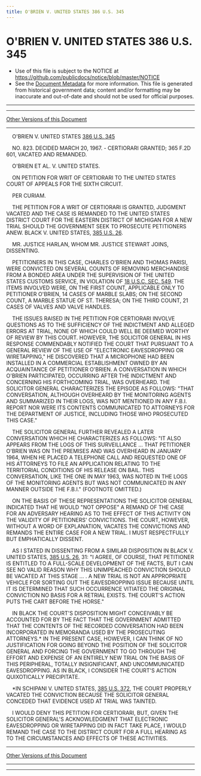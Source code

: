 ```yaml
---
title: O'BRIEN V. UNITED STATES 386 U.S. 345
---
```


# O'BRIEN V. UNITED STATES 386 U.S. 345

* Use of this file is subject to the NOTICE at https://github.com/publicdocs/notice/blob/master/NOTICE
* See the [Document Metadata](../../../index.md) for more information.
  This file is generated from historical government data; content and/or formatting may be inaccurate and out-of-date and should not be used for official purposes.

----------
----------

[Other Versions of this Document](https://publicdocs.github.io/go/links?ns=uslm-x&ref=%2Fus%2Fcourts%2Fscotus%2FusReporter%2F386%2F345)

----------

    O'BRIEN V. UNITED STATES [386 U.S. 345][/us/courts/scotus/usReporter/386/345]

    NO. 823.  DECIDED MARCH 20, 1967.  - CERTIORARI GRANTED; 365 F.2D 601, VACATED AND REMANDED.

    O'BRIEN ET AL. V. UNITED STATES.

    ON PETITION FOR WRIT OF CERTIORARI TO THE UNITED STATES COURT OF APPEALS FOR THE SIXTH CIRCUIT.

    PER CURIAM.

    THE PETITION FOR A WRIT OF CERTIORARI IS GRANTED, JUDGMENT VACATED AND THE CASE IS REMANDED TO THE UNITED STATES DISTRICT COURT FOR THE EASTERN DISTRICT OF MICHIGAN FOR A NEW TRIAL SHOULD THE GOVERNMENT SEEK TO PROSECUTE PETITIONERS ANEW.  BLACK V. UNITED STATES, [385 U.S. 26][/us/courts/scotus/usReporter/385/26].

    MR. JUSTICE HARLAN, WHOM MR. JUSTICE STEWART JOINS, DISSENTING.

    PETITIONERS IN THIS CASE, CHARLES O'BRIEN AND THOMAS PARISI, WERE CONVICTED ON SEVERAL COUNTS OF REMOVING MERCHANDISE FROM A BONDED AREA UNDER THE SUPERVISION OF THE UNITED STATES CUSTOMS SERVICE, IN VIOLATION OF [18 U.S.C. SEC. 549][/us/usc/t18/s549].  THE ITEMS INVOLVED WERE, ON THE FIRST COUNT, APPLICABLE ONLY TO PETITIONER O'BRIEN, 14 CASES OF MARBLE SLABS; ON THE SECOND COUNT, A MARBLE STATUE OF ST. THERESA; ON THE THIRD COUNT, 21 CASES OF VALVES AND VALVE HANDLES.

    THE ISSUES RAISED IN THE PETITION FOR CERTIORARI INVOLVE QUESTIONS AS TO THE SUFFICIENCY OF THE INDICTMENT AND ALLEGED ERRORS AT TRIAL, NONE OF WHICH COULD WELL BE DEEMED WORTHY OF REVIEW BY THIS COURT.  HOWEVER, THE SOLICITOR GENERAL IN HIS RESPONSE COMMENDABLY NOTIFIED THE COURT THAT PURSUANT TO A GENERAL REVIEW OF THE USE OF "ELECTRONIC EAVESDROPPING OR WIRETAPPING," HE DISCOVERED THAT A MICROPHONE HAD BEEN INSTALLED IN A COMMERCIAL ESTABLISHMENT OWNED BY AN ACQUAINTANCE OF PETITIONER O'BRIEN.  A CONVERSATION IN WHICH O'BRIEN PARTICIPATED, OCCURRING AFTER THE INDICTMENT AND CONCERNING HIS FORTHCOMING TRIAL, WAS OVERHEARD.  THE SOLICITOR GENERAL CHARACTERIZES THE EPISODE AS FOLLOWS:  "THAT CONVERSATION, ALTHOUGH OVERHEARD BY THE MONITORING AGENTS AND SUMMARIZED IN THEIR LOGS, WAS NOT MENTIONED IN ANY F.B.I. REPORT NOR WERE ITS CONTENTS COMMUNICATED TO ATTORNEYS FOR THE DEPARTMENT OF JUSTICE, INCLUDING THOSE WHO PROSECUTED THIS CASE."

    THE SOLICITOR GENERAL FURTHER REVEALED A LATER CONVERSATION WHICH HE CHARACTERIZES AS FOLLOWS: "IT ALSO APPEARS FROM THE LOGS OF THIS SURVEILLANCE  ...  THAT PETITIONER O'BRIEN WAS ON THE PREMISES AND WAS OVERHEARD IN JANUARY 1964, WHEN HE PLACED A TELEPHONE CALL AND REQUESTED ONE OF HIS ATTORNEYS TO FILE AN APPLICATION RELATING TO THE TERRITORIAL CONDITIONS OF HIS RELEASE ON BAIL.  THIS CONVERSATION, LIKE THE ONE IN MAY 1963, WAS NOTED IN THE LOGS OF THE MONITORING AGENTS BUT WAS NOT COMMUNICATED IN ANY MANNER OUTSIDE THE F.B.I."  (FOOTNOTE OMITTED.)

    ON THE BASIS OF THESE REPRESENTATIONS THE SOLICITOR GENERAL INDICATED THAT HE WOULD "NOT OPPOSE" A REMAND OF THE CASE FOR AN ADVERSARY HEARING AS TO THE EFFECT OF THIS ACTIVITY ON THE VALIDITY OF PETITIONERS' CONVICTIONS.  THE COURT, HOWEVER, WITHOUT A WORD OF EXPLANATION, VACATES THE CONVICTIONS AND REMANDS THE ENTIRE CASE FOR A NEW TRIAL.  I MUST RESPECTFULLY BUT EMPHATICALLY DISSENT.

    AS I STATED IN DISSENTING FROM A SIMILAR DISPOSITION IN BLACK V. UNITED STATES, [385 U.S. 26][/us/courts/scotus/usReporter/385/26], 31: "I AGREE, OF COURSE, THAT PETITIONER IS ENTITLED TO A FULL-SCALE DEVELOPMENT OF THE FACTS, BUT I CAN SEE NO VALID REASON WHY THIS UNIMPEACHED CONVICTION SHOULD BE VACATED AT THIS STAGE  ...  .  A NEW TRIAL IS NOT AN APPROPRIATE VEHICLE FOR SORTING OUT THE EAVESDROPPING ISSUE BECAUSE UNTIL IT IS DETERMINED THAT SUCH OCCURRENCE VITIATED THE ORIGINAL CONVICTION NO BASIS FOR A RETRIAL EXISTS.  THE COURT'S ACTION PUTS THE CART BEFORE THE HORSE."

    IN BLACK THE COURT'S DISPOSITION MIGHT CONCEIVABLY BE ACCOUNTED FOR BY THE FACT THAT THE GOVERNMENT ADMITTED THAT THE CONTENTS OF THE RECORDED CONVERSATION HAD BEEN INCORPORATED IN MEMORANDA USED BY THE PROSECUTING ATTORNEYS.\*  IN THE PRESENT CASE, HOWEVER, I CAN THINK OF NO JUSTIFICATION FOR GOING BEYOND THE POSITION OF THE SOLICITOR GENERAL AND FORCING THE GOVERNMENT TO GO THROUGH THE EFFORT AND EXPENSE OF AN ENTIRELY NEW TRIAL ON THE BASIS OF THIS PERIPHERAL, TOTALLY INSIGNIFICANT, AND UNCOMMUNICATED EAVESDROPPING.  AS IN BLACK, I CONSIDER THE COURT'S ACTION QUIXOTICALLY PRECIPITATE.

    \*IN SCHIPANI V. UNITED STATES, [385 U.S. 372][/us/courts/scotus/usReporter/385/372], THE COURT PROPERLY VACATED THE CONVICTION BECAUSE THE SOLICITOR GENERAL CONCEDED THAT EVIDENCE USED AT TRIAL WAS TAINTED.

    I WOULD DENY THIS PETITION FOR CERTIORARI, BUT, GIVEN THE SOLICITOR GENERAL'S ACKNOWLEDGMENT THAT ELECTRONIC EAVESDROPPING OR WIRETAPPING DID IN FACT TAKE PLACE, I WOULD REMAND THE CASE TO THE DISTRICT COURT FOR A FULL HEARING AS TO THE CIRCUMSTANCES AND EFFECTS OF THESE ACTIVITIES.

----------

[Other Versions of this Document](https://publicdocs.github.io/go/links?ns=uslm-x&ref=%2Fus%2Fcourts%2Fscotus%2FusReporter%2F386%2F345)

----------
----------

[/us/courts/scotus/usReporter/386/345]: https://publicdocs.github.io/go/links?ns=uslm-x&ref=%2Fus%2Fcourts%2Fscotus%2FusReporter%2F386%2F345
[/us/courts/scotus/usReporter/385/26]: https://publicdocs.github.io/go/links?ns=uslm-x&ref=%2Fus%2Fcourts%2Fscotus%2FusReporter%2F385%2F26
[/us/usc/t18/s549]: https://publicdocs.github.io/go/links?ns=uslm&ref=%2Fus%2Fusc%2Ft18%2Fs549
[/us/courts/scotus/usReporter/385/26]: https://publicdocs.github.io/go/links?ns=uslm-x&ref=%2Fus%2Fcourts%2Fscotus%2FusReporter%2F385%2F26
[/us/courts/scotus/usReporter/385/372]: https://publicdocs.github.io/go/links?ns=uslm-x&ref=%2Fus%2Fcourts%2Fscotus%2FusReporter%2F385%2F372


